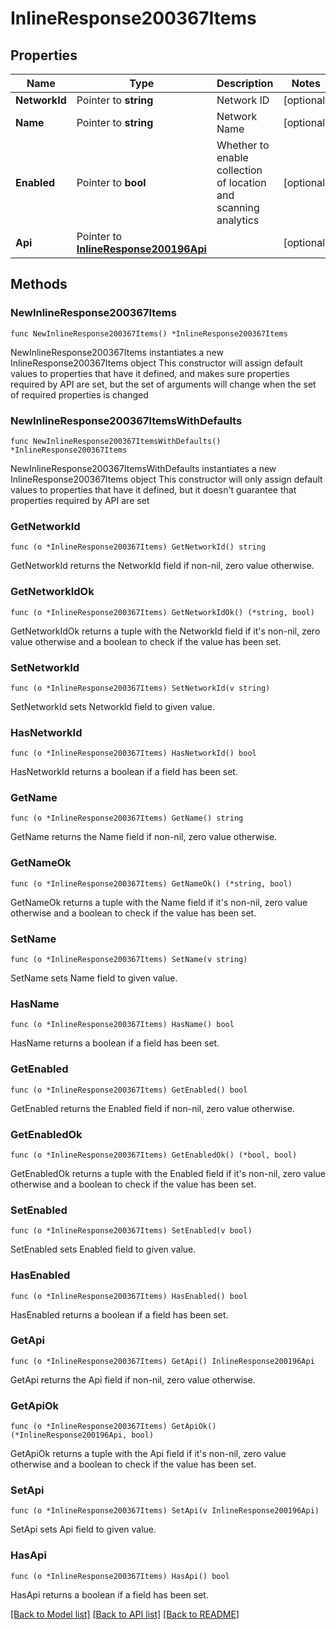 # InlineResponse200367Items

## Properties

Name | Type | Description | Notes
------------ | ------------- | ------------- | -------------
**NetworkId** | Pointer to **string** | Network ID | [optional] 
**Name** | Pointer to **string** | Network Name | [optional] 
**Enabled** | Pointer to **bool** | Whether to enable collection of location and scanning analytics | [optional] 
**Api** | Pointer to [**InlineResponse200196Api**](InlineResponse200196Api.md) |  | [optional] 

## Methods

### NewInlineResponse200367Items

`func NewInlineResponse200367Items() *InlineResponse200367Items`

NewInlineResponse200367Items instantiates a new InlineResponse200367Items object
This constructor will assign default values to properties that have it defined,
and makes sure properties required by API are set, but the set of arguments
will change when the set of required properties is changed

### NewInlineResponse200367ItemsWithDefaults

`func NewInlineResponse200367ItemsWithDefaults() *InlineResponse200367Items`

NewInlineResponse200367ItemsWithDefaults instantiates a new InlineResponse200367Items object
This constructor will only assign default values to properties that have it defined,
but it doesn't guarantee that properties required by API are set

### GetNetworkId

`func (o *InlineResponse200367Items) GetNetworkId() string`

GetNetworkId returns the NetworkId field if non-nil, zero value otherwise.

### GetNetworkIdOk

`func (o *InlineResponse200367Items) GetNetworkIdOk() (*string, bool)`

GetNetworkIdOk returns a tuple with the NetworkId field if it's non-nil, zero value otherwise
and a boolean to check if the value has been set.

### SetNetworkId

`func (o *InlineResponse200367Items) SetNetworkId(v string)`

SetNetworkId sets NetworkId field to given value.

### HasNetworkId

`func (o *InlineResponse200367Items) HasNetworkId() bool`

HasNetworkId returns a boolean if a field has been set.

### GetName

`func (o *InlineResponse200367Items) GetName() string`

GetName returns the Name field if non-nil, zero value otherwise.

### GetNameOk

`func (o *InlineResponse200367Items) GetNameOk() (*string, bool)`

GetNameOk returns a tuple with the Name field if it's non-nil, zero value otherwise
and a boolean to check if the value has been set.

### SetName

`func (o *InlineResponse200367Items) SetName(v string)`

SetName sets Name field to given value.

### HasName

`func (o *InlineResponse200367Items) HasName() bool`

HasName returns a boolean if a field has been set.

### GetEnabled

`func (o *InlineResponse200367Items) GetEnabled() bool`

GetEnabled returns the Enabled field if non-nil, zero value otherwise.

### GetEnabledOk

`func (o *InlineResponse200367Items) GetEnabledOk() (*bool, bool)`

GetEnabledOk returns a tuple with the Enabled field if it's non-nil, zero value otherwise
and a boolean to check if the value has been set.

### SetEnabled

`func (o *InlineResponse200367Items) SetEnabled(v bool)`

SetEnabled sets Enabled field to given value.

### HasEnabled

`func (o *InlineResponse200367Items) HasEnabled() bool`

HasEnabled returns a boolean if a field has been set.

### GetApi

`func (o *InlineResponse200367Items) GetApi() InlineResponse200196Api`

GetApi returns the Api field if non-nil, zero value otherwise.

### GetApiOk

`func (o *InlineResponse200367Items) GetApiOk() (*InlineResponse200196Api, bool)`

GetApiOk returns a tuple with the Api field if it's non-nil, zero value otherwise
and a boolean to check if the value has been set.

### SetApi

`func (o *InlineResponse200367Items) SetApi(v InlineResponse200196Api)`

SetApi sets Api field to given value.

### HasApi

`func (o *InlineResponse200367Items) HasApi() bool`

HasApi returns a boolean if a field has been set.


[[Back to Model list]](../README.md#documentation-for-models) [[Back to API list]](../README.md#documentation-for-api-endpoints) [[Back to README]](../README.md)


